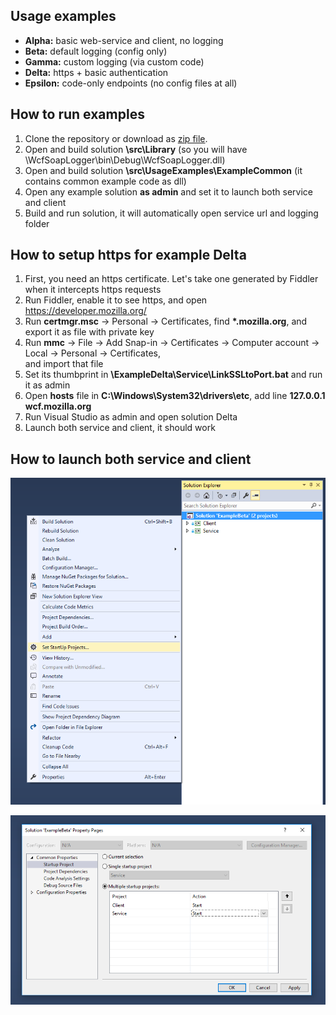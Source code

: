 ## Usage examples ##

* **Alpha:** basic web-service and client, no logging
* **Beta:** default logging (config only)
* **Gamma:** custom logging (via custom code)
* **Delta:** https + basic authentication
* **Epsilon:** code-only endpoints (no config files at all)


## How to run examples ##

1. Clone the repository or download as [zip file](https://github.com/capslocky/WcfSoapLogger/archive/master.zip).
2. Open and build solution **\src\Library** (so you will have \WcfSoapLogger\bin\Debug\WcfSoapLogger.dll)
3. Open and build solution **\src\UsageExamples\ExampleCommon** (it contains common example code as dll)
4. Open any example solution **as admin** and set it to launch both service and client
5. Build and run solution, it will automatically open service url and logging folder


## How to setup https for example Delta ##
1. First, you need an https certificate. Let's take one generated by Fiddler when it intercepts https requests
2. Run Fiddler, enable it to see https, and open https://developer.mozilla.org/
3. Run **certmgr.msc** -> Personal -> Certificates, find __*.mozilla.org__, and export it as file with private key
4. Run **mmc** -> File -> Add Snap-in -> Certificates -> Computer account -> Local -> Personal -> Certificates, <br> and import that file
5. Set its thumbprint in **\ExampleDelta\Service\LinkSSLtoPort.bat** and run it as admin
6. Open **hosts** file in **C:\Windows\System32\drivers\etc**, add line **127.0.0.1 wcf.mozilla.org**
7. Run Visual Studio as admin and open solution Delta
8. Launch both service and client, it should work


## How to launch both service and client ##

![ExamplesLaunch_1](../../docs/images/ExamplesLaunch_1.png?raw=true)

![ExamplesLaunch_2](../../docs/images/ExamplesLaunch_2.png?raw=true)